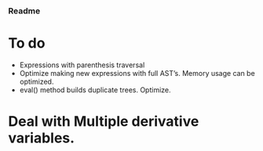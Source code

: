 ### Readme

# To do

* Expressions with parenthesis traversal
* Optimize making new expressions with full AST’s. Memory usage can be optimized.
* eval() method builds duplicate trees. Optimize.
# Deal with Multiple derivative variables.